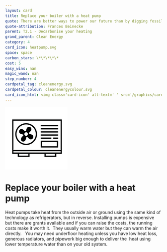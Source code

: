 ```yaml
---
layout: card
title: Replace your boiler with a heat pump
quote: There are better ways to power our future than by digging fossil fuel from the ground and setting it on fire.
quote-attribution: Frances Beinecke
parent: T2.1 - Decarbonise your heating
grand_parent: Clean Energy 
category: 4
card_icon: heatpump.svg
space: space
carbon_stars: \*\*\*\*\*
cost: 5
easy_wins: nan
magic_wand: nan
step_number: 4
cardpetal_tag: cleanenergy.svg
cardpetal_colour: cleanenergycolour.svg
card_icon_html: <img class='card-icon' alt-text=' ' src='/graphics/card_icons/heatpump.svg'>
---
```


<img class='card-icon' alt-text=' ' src='/graphics/card_icons/heatpump.svg'>
<h1>Replace your boiler with a heat pump</h1>

<p>Heat pumps take heat from the outside air or ground using the same kind of technology as refrigerators, but in reverse. Installing pumps is expensive but there are grants available and if you can raise the costs, the running costs make it worth it.  They usually warm water but they can warm the air directly.   You may need underfloor heating unless you have low heat loss, generous radiators, and pipework big enough to deliver the  heat using lower temperature water than on your old system.  </p> 

